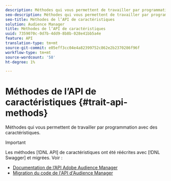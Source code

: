 ```yaml
---
description: Méthodes qui vous permettent de travailler par programmation avec des caractéristiques.
seo-description: Méthodes qui vous permettent de travailler par programmation avec des caractéristiques.
seo-title: Méthodes de l’API de caractéristiques
solution: Audience Manager
title: Méthodes de l’API de caractéristiques
uuid: 7359070c-0d7b-4dd9-8b8b-028e41bb5a4e
feature: API
translation-type: tm+mt
source-git-commit: e05eff3cc04e4a82399752c862e2b2370286f96f
workflow-type: tm+mt
source-wordcount: '58'
ht-degree: 1%

---
```



# Méthodes de l’API de caractéristiques {#trait-api-methods}

Méthodes qui vous permettent de travailler par programmation avec des caractéristiques.

>[!IMPORTANT]
>
>Les méthodes [!DNL API] de caractéristiques ont été réécrites avec [!DNL Swagger] et migrées. Voir :
>
>* [Documentation de l’API Adobe Audience Manager](https://bank.demdex.com/portal/swagger/index.html)
>* [Migration du code de l&#39;API d&#39;Audience Manager](../../api/api-swagger-migration.md)